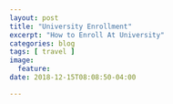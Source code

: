 ```yaml
---
layout: post
title: "University Enrollment"
excerpt: "How to Enroll At University"
categories: blog
tags: [ travel ]
image:
  feature:
date: 2018-12-15T08:08:50-04:00

---
```

